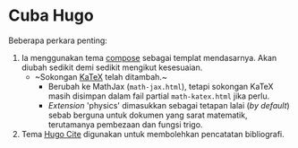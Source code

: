 # Cuba Hugo

Beberapa perkara penting:
1. Ia menggunakan tema [compose](https://github.com/onweru/compose) sebagai templat mendasarnya. Akan diubah sedikit demi sedikit mengikut kesesuaian.
    - ~Sokongan [KaTeX](https://katex.org) telah ditambah.~
        - Berubah ke MathJax (`math-jax.html`), tetapi sokongan KaTeX masih disimpan dalam fail partial `math-katex.html` jika perlu.
        - _Extension_ 'physics' dimasukkan sebagai tetapan lalai (_by default_) sebab berguna untuk dokumen yang sarat matematik, terutamanya pembezaan dan fungsi trigo.
2. Tema [Hugo Cite](https://github.com/loup-brun/hugo-cite) digunakan untuk membolehkan pencatatan bibliografi.
